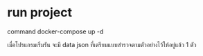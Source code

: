 # run project 
command docker-compose up -d

เมื่อโปรแกรมเริ่มรัน จะมี data json ที่เตรียมแบบสำรวจตามตัวอย่างไว้ให้อยู่แล้ว 1 ตัว